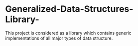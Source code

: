 # Generalized-Data-Structures-Library-
This project is considered as a library which contains generic implementations of all major types of data structure.
